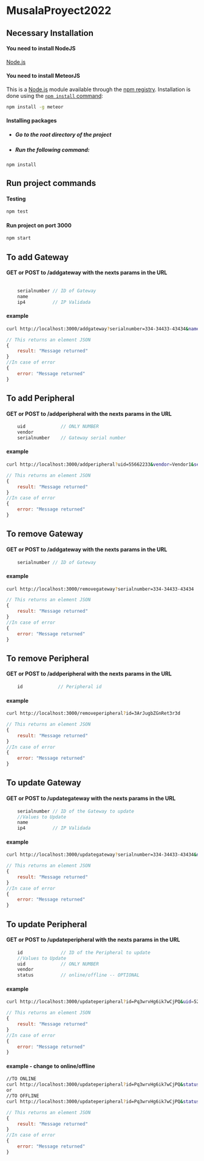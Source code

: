 # MusalaProyect2022


## Necessary Installation
#### You need to install NodeJS
[Node.js](https://nodejs.org/en/)

#### You need to install MeteorJS 
This is a [Node.js](https://nodejs.org/en/) module available through the
[npm registry](https://www.npmjs.com/). Installation is done using the
[`npm install` command](https://docs.npmjs.com/getting-started/installing-npm-packages-locally):
```bash
npm install -g meteor
```
#### Installing packages

- #####  Go to the root directory of the project
- #####  Run the following command: 
`npm install`



## Run project commands
#### Testing
```bash
npm test
```
#### Run project on port 3000
```bash
npm start
```

## To add Gateway
#### GET or POST to /addgateway with the nexts params in the URL
```js

    serialnumber // ID of Gateway
    name 
    ip4          // IP Validada

```
#### example
```bash
curl http://localhost:3000/addgateway?serialnumber=334-34433-43434&name=Gateway1&ip4=192.168.1.1
```
```js
// This returns an element JSON
{
    result: "Message returned"
}
//In case of error
{
    error: "Message returned"
}
```

## To add Peripheral
#### GET or POST to /addperipheral with the nexts params in the URL
```js
    uid             // ONLY NUMBER
    vendor
    serialnumber    // Gateway serial number
```
#### example
```bash
curl http://localhost:3000/addperipheral?uid=55662233&vendor=Vendor1&serialnumber=334-34433-43434
```
```js
// This returns an element JSON
{
    result: "Message returned"
}
//In case of error
{
    error: "Message returned"
}
```

## To remove Gateway
#### GET or POST to /addgateway with the nexts params in the URL
```js
    serialnumber // ID of Gateway
```
#### example
```bash
curl http://localhost:3000/removegateway?serialnumber=334-34433-43434
```
```js
// This returns an element JSON
{
    result: "Message returned"
}
//In case of error
{
    error: "Message returned"
}
```

## To remove Peripheral
#### GET or POST to /addperipheral with the nexts params in the URL
```js
    id             // Peripheral id
```
#### example
```bash
curl http://localhost:3000/removeperipheral?id=3ArJugbZGnRet3r3d
```
```js
// This returns an element JSON
{
    result: "Message returned"
}
//In case of error
{
    error: "Message returned"
}
```

## To update Gateway
#### GET or POST to /updategateway with the nexts params in the URL
```js
    serialnumber // ID of the Gateway to update
    //Values ​​to Update
    name
    ip4          // IP Validada
```
#### example
```bash
curl http://localhost:3000/updategateway?serialnumber=334-34433-43434&name=Gateway1&ip4=192.168.1.1
```
```js
// This returns an element JSON
{
    result: "Message returned"
}
//In case of error
{
    error: "Message returned"
}
```

## To update Peripheral
#### GET or POST to /updateperipheral with the nexts params in the URL
```js
    id              // ID of the Peripheral to update
    //Values ​​to Update
    uid             // ONLY NUMBER
    vendor
    status          // online/offline -- OPTIONAL
```
#### example
```bash
curl http://localhost:3000/updateperipheral?id=Pq3wrvHg6ik7wCjPQ&uid=52277888788&vendor=Vendor1
```
```js
// This returns an element JSON
{
    result: "Message returned"
}
//In case of error
{
    error: "Message returned"
}
```
#### example - change to online/offline
```bash
//TO ONLINE
curl http://localhost:3000/updateperipheral?id=Pq3wrvHg6ik7wCjPQ&status=online
or
//TO OFFLINE
curl http://localhost:3000/updateperipheral?id=Pq3wrvHg6ik7wCjPQ&status=offline
```
```js
// This returns an element JSON
{
    result: "Message returned"
}
//In case of error
{
    error: "Message returned"
}
```